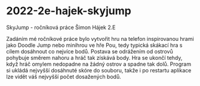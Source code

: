 # 2022-2e-hajek-skyjump
SkyJump - ročníková práce Šimon Hájek 2.E

Zadáním mé ročníkové práce bylo vytvořit hru na telefon inspirovanou hrami jako Doodle Jump nebo minihrou ve hře Pou, 
tedy typická skákací hra s cílem dosáhnout co nejvíce bodů. Postava se odrážením od ostrovů pohybuje směrem nahoru a hráč tak získává body.
Hra se ukončí tehdy, když hráč omylem nedopadne na žádný ostrov a spadne tak dolů. Program si ukládá nejvyšší dosáhnuté skóre do souboru, 
takže i po restartu aplikace lze vidět váš nejvyšší počet dosažených bodů.
